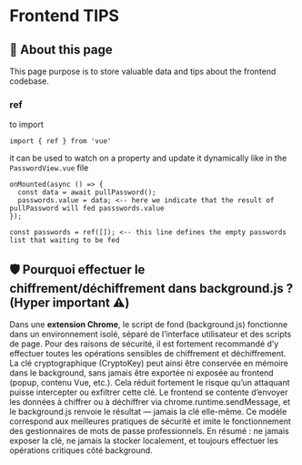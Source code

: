 # Frontend TIPS


## 🚀 About this page
This page purpose is to store valuable data and tips about the frontend codebase. 


### ref

to import 
````
import { ref } from 'vue'
````
it can be used to watch on a property and update it dynamically like in the `PasswordView.vue` file

````
onMounted(async () => {
  const data = await pullPassword();
  passwords.value = data; <-- here we indicate that the result of pullPassword will fed passswords.value
});

const passwords = ref([]); <-- this line defines the empty passwords list that waiting to be fed

````

## 🛡️ Pourquoi effectuer le chiffrement/déchiffrement dans background.js ? (Hyper important ⚠️)

Dans une **extension Chrome**, le script de fond (background.js) fonctionne dans un environnement isolé, séparé de l’interface utilisateur et des scripts de page. Pour des raisons de sécurité, il est fortement recommandé d’y effectuer toutes les opérations sensibles de chiffrement et déchiffrement. La clé cryptographique (CryptoKey) peut ainsi être conservée en mémoire dans le background, sans jamais être exportée ni exposée au frontend (popup, contenu Vue, etc.). Cela réduit fortement le risque qu’un attaquant puisse intercepter ou exfiltrer cette clé. Le frontend se contente d’envoyer les données à chiffrer ou à déchiffrer via chrome.runtime.sendMessage, et le background.js renvoie le résultat — jamais la clé elle-même. Ce modèle correspond aux meilleures pratiques de sécurité et imite le fonctionnement des gestionnaires de mots de passe professionnels. En résumé : ne jamais exposer la clé, ne jamais la stocker localement, et toujours effectuer les opérations critiques côté background.